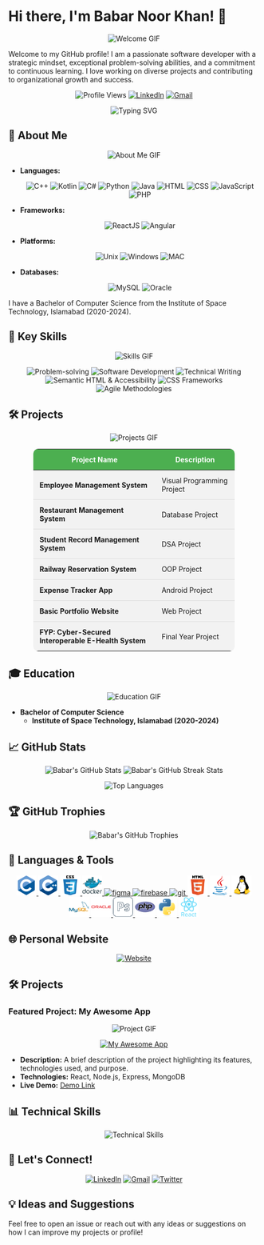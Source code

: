 # Hi there, I'm Babar Noor Khan! 👋

<p align="center">
  <img src="https://user-images.githubusercontent.com/20955511/199138068-0a7b7b75-a024-4f00-803f-30a19c5d1b2d.gif" alt="Welcome GIF">
</p>

Welcome to my GitHub profile! I am a passionate software developer with a strategic mindset, exceptional problem-solving abilities, and a commitment to continuous learning. I love working on diverse projects and contributing to organizational growth and success.

<p align="center">
  <img src="https://komarev.com/ghpvc/?username=babarnoorkhan&color=brightgreen" alt="Profile Views"> 
  <a href="https://www.linkedin.com/in/babarnoorkhan"><img src="https://img.shields.io/badge/LinkedIn-Connect-blue?style=for-the-badge&logo=linkedin" alt="LinkedIn"></a>
  <a href="mailto:babarnoorkhan@gmail.com"><img src="https://img.shields.io/badge/Email-Contact-red?style=for-the-badge&logo=gmail" alt="Gmail"></a>
</p>

<p align="center">
  <img src="https://readme-typing-svg.herokuapp.com?font=Fira+Code&weight=500&size=30&duration=4000&pause=1000&color=3C91E6&center=true&vCenter=true&width=600&height=70&lines=Hi+there!+I'm+Babar+Noor+Khan!;Welcome+to+my+GitHub+profile!;I'm+a+passionate+software+developer!;Let's+build+something+amazing+together!+🚀" alt="Typing SVG">
</p>

## 🚀 About Me

<p align="center">
  <img src="https://user-images.githubusercontent.com/20955511/199138033-8baddf7f-29b0-4f51-9fd3-3e059a25c45f.gif" alt="About Me GIF">
</p>

- **Languages:**
  <p align="center">
    <img src="https://img.icons8.com/color/48/000000/c-plus-plus-logo.png" alt="C++" title="C++"/>
    <img src="https://img.icons8.com/color/48/000000/kotlin.png" alt="Kotlin" title="Kotlin"/>
    <img src="https://img.icons8.com/color/48/000000/c-sharp-logo.png" alt="C#" title="C#"/>
    <img src="https://img.icons8.com/color/48/000000/python.png" alt="Python" title="Python"/>
    <img src="https://img.icons8.com/color/48/000000/java-coffee-cup-logo.png" alt="Java" title="Java"/>
    <img src="https://img.icons8.com/color/48/000000/html-5.png" alt="HTML" title="HTML"/>
    <img src="https://img.icons8.com/color/48/000000/css3.png" alt="CSS" title="CSS"/>
    <img src="https://img.icons8.com/color/48/000000/javascript.png" alt="JavaScript" title="JavaScript"/>
    <img src="https://img.icons8.com/offices/40/000000/php-logo.png" alt="PHP" title="PHP"/>
  </p>

- **Frameworks:**
  <p align="center">
    <img src="https://img.icons8.com/color/48/000000/react-native.png" alt="ReactJS" title="ReactJS"/>
    <img src="https://img.icons8.com/color/48/000000/angularjs.png" alt="Angular" title="Angular"/>
  </p>

- **Platforms:**
  <p align="center">
    <img src="https://img.icons8.com/color/48/000000/linux.png" alt="Unix" title="Unix"/>
    <img src="https://img.icons8.com/color/48/000000/windows-10.png" alt="Windows" title="Windows"/>
    <img src="https://img.icons8.com/color/48/000000/mac-logo.png" alt="MAC" title="MAC"/>
  </p>

- **Databases:**
  <p align="center">
    <img src="https://img.icons8.com/color/48/000000/mysql-logo.png" alt="MySQL" title="MySQL"/>
    <img src="https://img.icons8.com/color/48/000000/oracle-logo.png" alt="Oracle" title="Oracle"/>
  </p>

I have a Bachelor of Computer Science from the Institute of Space Technology, Islamabad (2020-2024).

## 🌟 Key Skills

<p align="center">
  <img src="https://user-images.githubusercontent.com/20955511/199138132-80a21e38-5cde-4880-892b-2d6e56cc50f8.gif" alt="Skills GIF">
</p>

<div align="center">
  <img src="https://img.shields.io/badge/Problem--solving-FFD700?style=for-the-badge&logo=Probot&logoColor=white" alt="Problem-solving">
  <img src="https://img.shields.io/badge/Software%20Development-4CAF50?style=for-the-badge&logo=code&logoColor=white" alt="Software Development">
  <img src="https://img.shields.io/badge/Technical%20Writing-0000FF?style=for-the-badge&logo=markdown&logoColor=white" alt="Technical Writing">
  <img src="https://img.shields.io/badge/Semantic%20HTML%20%26%20Accessibility-E34F26?style=for-the-badge&logo=html5&logoColor=white" alt="Semantic HTML & Accessibility">
  <img src="https://img.shields.io/badge/CSS%20Frameworks-1572B6?style=for-the-badge&logo=css3&logoColor=white" alt="CSS Frameworks">
  <img src="https://img.shields.io/badge/Agile%20Methodologies-FF0000?style=for-the-badge&logo=Agile&logoColor=white" alt="Agile Methodologies">
</div>

## 🛠️ Projects

<p align="center">
  <img src="https://user-images.githubusercontent.com/20955511/199138191-6e0ccbb8-6fb5-4d43-a24c-dc3abca3d5f9.gif" alt="Projects GIF" style="width:200px;">
</p>

<div align="center" style="animation: fadeIn 2s;">
  <table style="border-collapse: collapse; width: 80%; margin: 0 auto; background-color: #f2f2f2; border-radius: 10px; overflow: hidden;">
    <thead>
      <tr style="background-color: #4CAF50; color: white;">
        <th style="padding: 12px;">Project Name</th>
        <th style="padding: 12px;">Description</th>
      </tr>
    </thead>
    <tbody>
      <tr style="border-bottom: 1px solid #ddd;">
        <td style="padding: 12px;"><strong>Employee Management System</strong></td>
        <td style="padding: 12px;">Visual Programming Project</td>
      </tr>
      <tr style="border-bottom: 1px solid #ddd;">
        <td style="padding: 12px;"><strong>Restaurant Management System</strong></td>
        <td style="padding: 12px;">Database Project</td>
      </tr>
      <tr style="border-bottom: 1px solid #ddd;">
        <td style="padding: 12px;"><strong>Student Record Management System</strong></td>
        <td style="padding: 12px;">DSA Project</td>
      </tr>
      <tr style="border-bottom: 1px solid #ddd;">
        <td style="padding: 12px;"><strong>Railway Reservation System</strong></td>
        <td style="padding: 12px;">OOP Project</td>
      </tr>
      <tr style="border-bottom: 1px solid #ddd;">
        <td style="padding: 12px;"><strong>Expense Tracker App</strong></td>
        <td style="padding: 12px;">Android Project</td>
      </tr>
      <tr style="border-bottom: 1px solid #ddd;">
        <td style="padding: 12px;"><strong>Basic Portfolio Website</strong></td>
        <td style="padding: 12px;">Web Project</td>
      </tr>
      <tr>
        <td style="padding: 12px;"><strong>FYP: Cyber-Secured Interoperable E-Health System</strong></td>
        <td style="padding: 12px;">Final Year Project</td>
      </tr>
    </tbody>
  </table>
</div>

## 🎓 Education

<p align="center">
  <img src="https://user-images.githubusercontent.com/20955511/199138271-4b2db39b-c1a2-4b17-a0ac-ade51abf27f5.gif" alt="Education GIF">
</p>

- **Bachelor of Computer Science**
  - **Institute of Space Technology, Islamabad (2020-2024)**

## 📈 GitHub Stats

<p align="center">
  <img src="https://github-readme-stats.vercel.app/api?username=babarnoorkhan&show_icons=true&theme=dark&title_color=ff79c6&icon_color=ff79c6&text_color=c9d1d9&bg_color=0d1117" alt="Babar's GitHub Stats">
  <img src="https://github-readme-streak-stats.herokuapp.com/?user=babarnoorkhan&theme=dark&ring=ff79c6&fire=ff79c6&currStreakLabel=ff79c6&sideLabels=c9d1d9&dates=c9d1d9&background=0d1117" alt="Babar's GitHub Streak Stats">
</p>

<p align="center">
  <img src="https://github-readme-stats.vercel.app/api/top-langs/?username=babarnoorkhan&layout=compact&theme=dark&title_color=ff79c6&text_color=c9d1d9&bg_color=0d1117" alt="Top Languages">
</p>

## 🏆 GitHub Trophies

<p align="center">
  <img src="https://github-profile-trophy.vercel.app/?username=babarnoorkhan&theme=darkhub&title_color=ff79c6&text_color=c9d1d9&background=0d1117&column=7" alt="Babar's GitHub Trophies">
</p>




## 💬 Languages & Tools

<p align="center">
  <a href="https://www.cprogramming.com/" target="_blank"> <img src="https://raw.githubusercontent.com/devicons/devicon/master/icons/c/c-original.svg" alt="c" width="40" height="40"/> </a>
  <a href="https://www.w3schools.com/cpp/" target="_blank"> <img src="https://raw.githubusercontent.com/devicons/devicon/master/icons/cplusplus/cplusplus-original.svg" alt="cplusplus" width="40" height="40"/> </a>
  <a href="https://www.w3schools.com/css/" target="_blank"> <img src="https://raw.githubusercontent.com/devicons/devicon/master/icons/css3/css3-original-wordmark.svg" alt="css3" width="40" height="40"/> </a>
  <a href="https://www.docker.com/" target="_blank"> <img src="https://raw.githubusercontent.com/devicons/devicon/master/icons/docker/docker-original-wordmark.svg" alt="docker" width="40" height="40"/> </a>
  <a href="https://www.figma.com/" target="_blank"> <img src="https://www.vectorlogo.zone/logos/figma/figma-icon.svg" alt="figma" width="40" height="40"/> </a>
  <a href="https://firebase.google.com/" target="_blank"> <img src="https://www.vectorlogo.zone/logos/firebase/firebase-icon.svg" alt="firebase" width="40" height="40"/> </a>
  <a href="https://git-scm.com/" target="_blank"> <img src="https://www.vectorlogo.zone/logos/git-scm/git-scm-icon.svg" alt="git" width="40" height="40"/> </a>
  <a href="https://www.w3.org/html/" target="_blank"> <img src="https://raw.githubusercontent.com/devicons/devicon/master/icons/html5/html5-original-wordmark.svg" alt="html5" width="40" height="40"/> </a>
  <a href="https://www.java.com" target="_blank"> <img src="https://raw.githubusercontent.com/devicons/devicon/master/icons/java/java-original.svg" alt="java" width="40" height="40"/> </a>
  <a href="https://www.linux.org/" target="_blank"> <img src="https://raw.githubusercontent.com/devicons/devicon/master/icons/linux/linux-original.svg" alt="linux" width="40" height="40"/> </a>
  <a href="https://www.mysql.com/" target="_blank"> <img src="https://raw.githubusercontent.com/devicons/devicon/master/icons/mysql/mysql-original-wordmark.svg" alt="mysql" width="40" height="40"/> </a>
  <a href="https://www.oracle.com/" target="_blank"> <img src="https://raw.githubusercontent.com/devicons/devicon/master/icons/oracle/oracle-original.svg" alt="oracle" width="40" height="40"/> </a>
  <a href="https://www.photoshop.com/en" target="_blank"> <img src="https://raw.githubusercontent.com/devicons/devicon/master/icons/photoshop/photoshop-line.svg" alt="photoshop" width="40" height="40"/> </a>
  <a href="https://www.php.net" target="_blank"> <img src="https://raw.githubusercontent.com/devicons/devicon/master/icons/php/php-original.svg" alt="php" width="40" height="40"/> </a>
  <a href="https://www.python.org" target="_blank"> <img src="https://raw.githubusercontent.com/devicons/devicon/master/icons/python/python-original.svg" alt="python" width="40" height="40"/> </a>
  <a href="https://reactjs.org/" target="_blank"> <img src="https://raw.githubusercontent.com/devicons/devicon/master/icons/react/react-original-wordmark.svg" alt="react" width="40" height="40"/> </a>
</p>

## 🌐 Personal Website

<p align="center">
  <a href="https://yourwebsite.com"><img src="https://img.shields.io/badge/Visit-My_Website-blue?style=for-the-badge&logo=internet-explorer" alt="Website"></a>
</p>

## 🛠️ Projects

### Featured Project: My Awesome App
<p align="center">
  <img src="https://user-images.githubusercontent.com/20955511/199138324-769c1e1f-7877-4a4b-bb5d-0ba3f48f5b16.gif" alt="Project GIF" width="300">
</p>
<p align="center">
  <a href="https://github.com/babarnoorkhan/my-awesome-app"><img src="https://img.shields.io/badge/View_Project-My_Awesome_App-blue?style=for-the-badge&logo=github" alt="My Awesome App"></a>
</p>

- **Description:** A brief description of the project highlighting its features, technologies used, and purpose.
- **Technologies:** React, Node.js, Express, MongoDB
- **Live Demo:** [Demo Link](https://yourlivedemo.com)



## 📊 Technical Skills

<p align="center">
  <img src="https://skillicons.dev/icons?i=html,css,js,ts,react,nodejs,express,mongodb,postgresql,git,docker,aws,heroku,figma" alt="Technical Skills">
</p>













## 🤝 Let's Connect!

<p align="center">
  <a href="https://www.linkedin.com/in/babarnoorkhan"><img src="https://img.shields.io/badge/LinkedIn-Connect-blue?style=for-the-badge&logo=linkedin" alt="LinkedIn"></a>
  <a href="mailto:babarnoorkhan@gmail.com"><img src="https://img.shields.io/badge/Email-Contact-red?style=for-the-badge&logo=gmail" alt="Gmail"></a>
  <a href="https://twitter.com/yourprofile"><img src="https://img.shields.io/badge/Twitter-Follow-blue?style=for-the-badge&logo=twitter" alt="Twitter"></a>
</p>





## 💡 Ideas and Suggestions

Feel free to open an issue or reach out with any ideas or suggestions on how I can improve my projects or profile!




